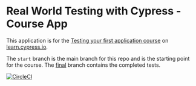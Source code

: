 # Real World Testing with Cypress - Course App

This application is for the [Testing your first application course](https://learn.cypress.io/testing-your-first-application) on [learn.cypress.io](https://learn.cypress.io/).

The `start` branch is the main branch for this repo and is the starting point for the course. The [final](https://github.com/cypress-io/cypress-realworld-testing-course-app/tree/final) branch contains the completed tests.

[![CircleCI](https://dl.circleci.com/status-badge/img/circleci/5iYkz3vkd4DCmp63XFL4Ga/4BZ5KB3Xig7DbE8FqS42nM/tree/circleci-project-setup.svg?style=svg)](https://dl.circleci.com/status-badge/redirect/circleci/5iYkz3vkd4DCmp63XFL4Ga/4BZ5KB3Xig7DbE8FqS42nM/tree/circleci-project-setup)